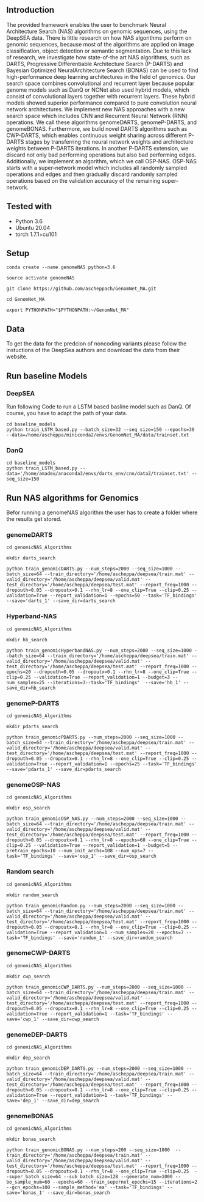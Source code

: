 ## Introduction
The provided framework enables the user to benchmark Neural Architecture Search (NAS) algorithms on genomic sequences, using the DeepSEA data. There is little research on how NAS algorithms perform on genomic sequences, because most of the algorithms are applied on image classification, object detection or semantic segmentation. Due to this lack of research, we investigate how state-of-the art NAS algorithms, such as DARTS, Progressive Differentiable Architecture Search (P-DARTS) and Bayesian Optimized NeuralArchitecture Search (BONAS) can be used to find high-performance deep learning architectures in the field of genomics. Our search space combines convolutional and recurrent layer because popular genome models such as DanQ or NCNet also used hybrid models, which consist of convolutional layers together with recurrent layers. These hybrid models showed superior performance compared to pure convolution neural network architectures. We implement new NAS approaches with a new search space which includes CNN and Recurrent Neural Network (RNN) operations. We call these algorithms genomeDARTS, genomeP-DARTS, and genomeBONAS. Furthermore, we build novel DARTS algorithms such as CWP-DARTS, which enables continuous weight sharing across different P-DARTS stages by transferring the neural network weights and architecture weights between P-DARTS iterations. In another P-DARTS extension,  we discard not only bad performing operations but also bad performing edges.  Additionally, we implement an algorithm, which we call OSP-NAS. OSP-NAS starts with a super-network model which includes all randomly sampled operations and edges and then gradually discard randomly sampled operations based on the validation accuracy of the remaining super-network. 


## Tested with

- Python 3.6
- Ubuntu 20.04
- torch 1.7.1+cu101

## Setup
```
conda create --name genomeNAS python=3.6

source activate genomeNAS

git clone https://github.com/ascheppach/GenomNet_MA.git

cd GenomNet_MA

export PYTHONPATH="$PYTHONPATH:~/GenomNet_MA"
```

## Data
To get the data for the predcion of noncoding variants please follow the instuctions of the DeepSea authors and download the data from their website.


## Run baseline Models

### DeepSEA
Run following Code to run a LSTM based basline model such as DanQ. Of course, you have to adapt the path of your data.
```
cd baseline_models
python train_LSTM_based.py --batch_size=32 --seq_size=150 --epochs=30 --data=/home/ascheppa/miniconda2/envs/GenomNet_MA/data/trainset.txt
```
### DanQ
```
cd baseline_models
python train_LSTM_based.py --data='/home/amadeu/anaconda3/envs/darts_env/cnn/data2/trainset.txt' --seq_size=150
```

## Run NAS algorithms for Genomics
Befor running a genomeNAS algorithm the user has to create a folder where the results get stored.

### genomeDARTS
```
cd genomicNAS_Algorithms

mkdir darts_search

python train_genomicDARTS.py --num_steps=2000 --seq_size=1000 --batch_size=64 --train_directory='/home/ascheppa/deepsea/train.mat' --valid_directory='/home/ascheppa/deepsea/valid.mat' --test_directory='/home/ascheppa/deepsea/test.mat' --report_freq=1000 --dropouth=0.05 --dropoutx=0.1 --rhn_lr=8 --one_clip=True --clip=0.25 --validation=True --report_validation=1 --epochs=50 --task='TF_bindings' --save='darts_1' --save_dir=darts_search
```

### Hyperband-NAS

```
cd genomicNAS_Algorithms

mkdir hb_search

python train_genomicHyperbandNAS.py --num_steps=2000 --seq_size=1000 --batch_size=64 --train_directory='/home/ascheppa/deepsea/train.mat' --valid_directory='/home/ascheppa/deepsea/valid.mat' --test_directory='/home/ascheppa/deepsea/test.mat' --report_freq=1000 --epochs=20 --dropouth=0.05 --dropoutx=0.1 --rhn_lr=8 --one_clip=True --clip=0.25 --validation=True --report_validation=1 --budget=3 --num_samples=25 --iterations=3--task='TF_bindings'  --save='hb_1' --save_dir=hb_search
```

### genomeP-DARTS

```
cd genomicNAS_Algorithms

mkdir pdarts_search

python train_genomicPDARTS.py --num_steps=2000 --seq_size=1000 --batch_size=64 --train_directory='/home/ascheppa/deepsea/train.mat' --valid_directory='/home/ascheppa/deepsea/valid.mat' --test_directory='/home/ascheppa/deepsea/test.mat' --report_freq=1000 --dropouth=0.05 --dropoutx=0.1 --rhn_lr=8 --one_clip=True --clip=0.25 --validation=True --report_validation=1 --epochs=25 --task='TF_bindings' --save='pdarts_1' --save_dir=pdarts_search
```

### genomeOSP-NAS

```
cd genomicNAS_Algorithms

mkdir osp_search

python train_genomicOSP_NAS.py --num_steps=2000 --seq_size=1000 --batch_size=64 --train_directory='/home/ascheppa/deepsea/train.mat' --valid_directory='/home/ascheppa/deepsea/valid.mat' --test_directory='/home/ascheppa/deepsea/test.mat' --report_freq=1000 --dropouth=0.05 --dropoutx=0.1 --rhn_lr=8 --epochs=60 --one_clip=True --clip=0.25 --validation=True --report_validation=1 --budget=5 --pretrain_epochs=10 --num_init_archs=108 --num_ops=7 --task='TF_bindings' --save='osp_1' --save_dir=osp_search
```

### Random search

```
cd genomicNAS_Algorithms

mkdir random_search

python train_genomicRandom.py --num_steps=2000 --seq_size=1000 --batch_size=64 --train_directory='/home/ascheppa/deepsea/train.mat' --valid_directory='/home/ascheppa/deepsea/valid.mat' --test_directory='/home/ascheppa/deepsea/test.mat' --report_freq=1000 --dropouth=0.05 --dropoutx=0.1 --rhn_lr=8 --one_clip=True --clip=0.25 --validation=True --report_validation=1 --num_samples=20 --epochs=7 --task='TF_bindings' --save='random_1' --save_dir=random_search

```

### genomeCWP-DARTS

```
cd genomicNAS_Algorithms

mkdir cwp_search

python train_genomicCWP_DARTS.py --num_steps=2000 --seq_size=1000 --batch_size=64 --train_directory='/home/ascheppa/deepsea/train.mat' --valid_directory='/home/ascheppa/deepsea/valid.mat' --test_directory='/home/ascheppa/deepsea/test.mat' --report_freq=1000 --dropouth=0.05 --dropoutx=0.1 --rhn_lr=8 --one_clip=True --clip=0.25 --validation=True --report_validation=1 --task='TF_bindings' --save='cwp_1' --save_dir=cwp_search
```


### genomeDEP-DARTS

```
cd genomicNAS_Algorithms

mkdir dep_search

python train_genomicDEP_DARTS.py --num_steps=2000 --seq_size=1000 --batch_size=64 --train_directory='/home/ascheppa/deepsea/train.mat' --valid_directory='/home/ascheppa/deepsea/valid.mat' --test_directory='/home/ascheppa/deepsea/test.mat' --report_freq=1000 --dropouth=0.05 --dropoutx=0.1 --rhn_lr=8 --one_clip=True --clip=0.25 --validation=True --report_validation=1 --task='TF_bindings' --save='dep_1' --save_dir=dep_search
```

### genomeBONAS

```
cd genomicNAS_Algorithms

mkdir bonas_search

python train_genomicBONAS.py --num_steps=200 --seq_size=1000  --train_directory='/home/ascheppa/deepsea/train.mat' --valid_directory='/home/ascheppa/deepsea/valid.mat' --test_directory='/home/ascheppa/deepsea/test.mat' --report_freq=1000 --dropouth=0.05 --dropoutx=0.1 --rhn_lr=8 --one_clip=True --clip=0.25  --super_batch_size=64 --sub_batch_size=128 --generate_num=1000 --bo_sample_num=60 --epochs=60 --train_supernet_epochs=15 --iterations=2 --gcn_epochs=100 --sample_method='ea' --task='TF_bindings' --save='bonas_1' --save_dir=bonas_search
```
